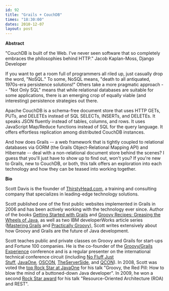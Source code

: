 ```yaml
---
id: 92
title: "Grails + CouchDB"
times: "18:30:00"
dates: 2010-12-07
layout: post
---
```

 **Abstract**

"CouchDB is built of the Web. I’ve never seen software that so completely embraces the philosophies behind HTTP." Jacob Kaplan-Moss, Django Developer  
  
If you want to get a room full of programmers all riled up, just casually drop the word, "NoSQL." To some, NoSQL means, "death to all antiquated, 1970s-era persistence solutions!" Others take a more pragmatic approach -- "Not Only SQL" means that while relational databases are suitable for some applications, there is an emerging crop of equally viable (and interesting) persistence strategies out there.   
  
Apache CouchDB is a schema-free document store that uses HTTP GETs, PUTs, and DELETEs instead of SQL SELECTs, INSERTs, and DELETEs. It speaks JSON fluently instead of tables, columns, and rows. It uses JavaScript Map/Reduce functions instead of SQL for the query language. It offers effortless replication among distributed CouchDB instances.   
  
And how does Grails -- a web framework that is tightly coupled to relational databases via GORM (the Grails Object-Relational Mapping API) and Hibernate -- deal with a non-relational document store behind the scenes? I guess that you'll just have to show up to find out, won't you? If you're new to Grails, new to CouchDB, or both, this talk offers an exploration into each technology and how they can be teased into working together.&nbsp;

**Bio**

Scott Davis is the founder of&nbsp;[ThirstyHead.com](http://thirstyhead.com/), a training and consulting company that specializes in leading-edge technology solutions.

Scott published one of the first public websites implemented in Grails in 2006 and has been actively working with the technology ever since. Author of the books&nbsp;[Getting Started with Grails](http://www.infoq.com/minibooks/grails-getting-started)&nbsp;and&nbsp;[Groovy Recipes: Greasing the Wheels of Java](http://www.pragprog.com/titles/sdgrvr/groovy-recipes), as well as two IBM developerWorks article series ([Mastering Grails](http://www.ibm.com/developerworks/views/java/libraryview.jsp?search_by=mastering+grails)&nbsp;and&nbsp;[Practically Groovy](http://www.ibm.com/developerworks/views/java/libraryview.jsp?search_by=practically+groovy)), Scott writes extensively about how Groovy and Grails are the future of Java development.

Scott teaches public and private classes on Groovy and Grails for start-ups and Fortune 100 companies. He is the co-founder of the&nbsp;[Groovy/Grails Experience](http://www.groovygrails.com/gg/2gexperience)&nbsp;conference and is a regular presenter on the international technical conference circuit (including&nbsp;[No Fluff Just Stuff](http://www.nofluffjuststuff.com/),&nbsp;[JavaOne](http://java.sun.com/javaone/),&nbsp;[OSCON](http://conferences.oreillynet.com/oscon),&nbsp;[TheServerSide](http://javasymposium.techtarget.com/), and&nbsp;[QCON](http://qcon.infoq.com/)). In 2008, Scott was voted the&nbsp;[top Rock Star at JavaOne](http://java.sun.com/javaone/sf/2008/rockstars.jsp)&nbsp;for his talk "Groovy, the Red Pill: How to blow the mind of a buttoned-down Java developer". In 2009, he won a second&nbsp;[Rock Star award](http://java.sun.com/javaone/2009/rockstars.jsp)&nbsp;for his talk "Resource-Oriented Architecture (ROA) and REST".

